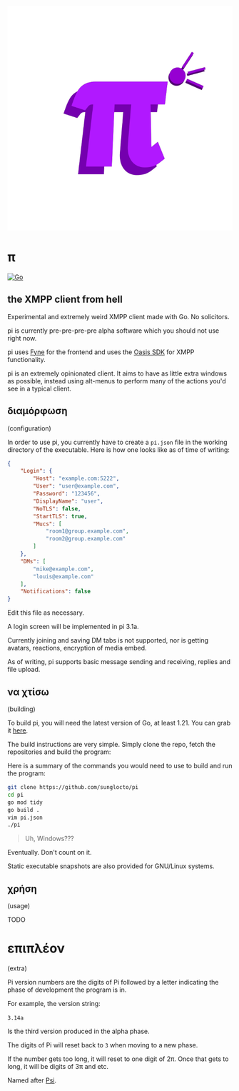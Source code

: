 <center>
<img src="https://github.com/sunglocto/pi/blob/255bc3749c089e3945871ddf19dd17d14a83f9ff/pi.png">
</center>

# π
[![Go](https://github.com/sunglocto/pi/actions/workflows/go.yml/badge.svg)](https://github.com/sunglocto/pi/actions/workflows/go.yml)
## the XMPP client from hell

Experimental and extremely weird XMPP client made with Go. No solicitors.

pi is currently pre-pre-pre-pre alpha software which you should not use right now.

pi uses [Fyne](https://fyne.io) for the frontend and uses the [Oasis SDK](https://github.com/jjj333-p/oasis-sdk) for XMPP functionality.

pi is an extremely opinionated client. It aims to have as little extra windows as possible, instead using alt-menus to perform many of the actions you'd see in a typical client.


## διαμόρφωση
(configuration)

In order to use pi, you currently have to create a `pi.json` file in the working directory of the executable. Here is how one looks like as of time of writing:

```json
{
	"Login": {
		"Host": "example.com:5222",
		"User": "user@example.com",
		"Password": "123456",
		"DisplayName": "user",
		"NoTLS": false,
		"StartTLS": true,
		"Mucs": [
			"room1@group.example.com",
			"room2@group.example.com"
		]
	},
	"DMs": [
		"mike@example.com",
		"louis@example.com"
	],
	"Notifications": false
}
```

Edit this file as necessary.

A login screen will be implemented in pi 3.1a.


Currently joining and saving DM tabs is not supported, nor is getting avatars, reactions, encryption of media embed.

As of writing, pi supports basic message sending and receiving, replies and file upload.


## να χτίσω 
(building)

To build pi, you will need the latest version of Go, at least 1.21. You can grab it [here](https://go.dev).

The build instructions are very simple. Simply clone the repo, fetch the repositories and build the program:

Here is a summary of the commands you would need to use to build and run the program:
```bash
git clone https://github.com/sunglocto/pi
cd pi
go mod tidy
go build .
vim pi.json
./pi
```
> Uh, Windows???

Eventually. Don't count on it.

Static executable snapshots are also provided for GNU/Linux systems.

## χρήση
(usage)

TODO

# επιπλέον
(extra)

Pi version numbers are the digits of Pi followed by a letter indicating the phase of development the program is in.

For example, the version string:

`3.14a`

Is the third version produced in the alpha phase.

The digits of Pi will reset back to `3` when moving to a new phase.

If the number gets too long, it will reset to one digit of 2π. Once that gets to long, it will be digits of 3π and etc.

Named after [Psi](https://github.com/psi-im/psi).
